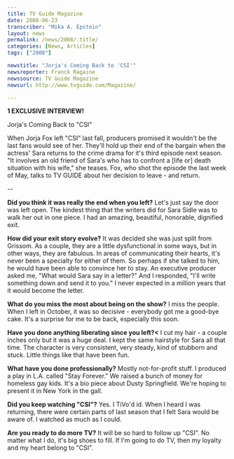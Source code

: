 ```yaml
---
title: TV Guide Magazine
date: 2008-06-23
transcriber: "Mika A. Epstein"
layout: news
permalink: /news/2008/:title/
categories: [News, Articles]
tags: ["2008"]

newstitle: "Jorja's Coming Back to 'CSI'"
newsreporter: Franck Ragaine
newssource: TV Guide Magazine
newsurl: http://www.tvguide.com/Magazine/

---
```


**1 EXCLUSIVE INTERVIEW!**

Jorja's Coming Back to "CSI"

When Jorja Fox left "CSI" last fall, producers promised it wouldn't be the last fans would see of her. They'll hold up their end of the bargain when the actress' Sara returns to the crime drama for it's third episode next season. "It involves an old friend of Sara's who has to confront a [life or] death situation with his wife," she teases. Fox, who shot the episode the last week of May, talks to TV GUIDE about her decision to leave - and return.

--

**Did you think it was really the end when you left?** Let's just say the door was left open. The kindest thing that the writers did for Sara Sidle was to walk her out in one piece. I had an amazing, beautiful, honorable, dignified exit.

**How did your exit story evolve?** It was decided she was just split from Grissom. As a couple, they are a little dysfunctional in some ways, but in other ways, they are fabulous. In areas of communicating their hearts, it's never been a specialty for either of them. So perhaps if she talked to him, he would have been able to convince her to stay. An executive producer asked me, "What would Sara say in a letter?" And I responded, "I'll write something down and send it to you." I never expected in a million years that it would become the letter.

**What do you miss the most about being on the show?** I miss the people. When I left in October, it was so decisive - everybody got me a good-bye cake. It's a surprise for me to be back, especially this soon.

**Have you done anything liberating since you left?<** I cut my hair - a couple inches only but it was a huge deal. I kept the same hairstyle for Sara all that time. The character is very consistent, very steady, kind of stubborn and stuck. Little things like that have been fun.

**What have you done professionally?** Mostly not-for-profit stuff. I produced a play in L.A. called "Stay Forever." We raised a bunch of money for homeless gay kids. It's a bio piece about Dusty Springfield. We're hoping to present it in New York in the gall.

**Did you keep watching "CSI"?** Yes. I TiVo'd id. When I heard I was returning, there were certain parts of last season that I felt Sara would be aware of. I watched as much as I could.

**Are you ready to do more TV?** It will be so hard to follow up "CSI". No matter what I do, it's big shoes to fill. If I'm going to do TV, then my loyalty and my heart belong to "CSI".
